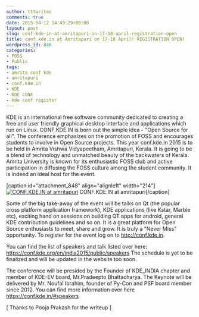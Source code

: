 ```yaml
---
author: tttwrites
comments: true
date: 2015-04-12 14:49:29+00:00
layout: post
slug: conf-kde-in-at-amritapuri-on-17-18-april-registration-open
title: conf.kde.in at Amritapuri on 17-18 April! REGISTRATION OPEN!
wordpress_id: 846
categories:
- FOSS
- Public
tags:
- amrita conf kde
- amritapuri
- conf.kde.in
- KDE
- KDE CONF
- kde conf register
---
```


KDE is an international free software community dedicated to creating a free and user friendly graphical desktop interface and applications which run on Linux. CONF.KDE.IN is born out the simple idea - "Open Source for all". The conference emphasizes on the promotion of FOSS and encourages students to involve in Open Source projects. This year conf.kde.in 2015 is to be held in Amrita Vishwa Vidyapeetham, Amritapuri, Kerala. It is going to be a blend of technology and unmatched beauty of the backwaters of Kerala. Amrita University is known for its enthusiastic FOSS club and active participation in diffusing the FOSS culture among the student community. It is indeed an ideal host for the event.

[caption id="attachment_848" align="alignleft" width="214"][![CONF.KDE.IN at amritapuri](https://tttwrites.files.wordpress.com/2015/04/kdeconfposture-copy.jpg?w=214)](https://conf.kde.in) CONF.KDE.IN at amritapuri[/caption]

Some of the big take-away of the event will be talks on Qt (the popular cross platform application framework), KDE applications (like Kstar, Marble etc), exciting hand on sessions on building QT apps for android, general KDE contribution guidelines and so on. It is a great platform for Open Source enthusiasts to meet, share and grow. It is truly a "Never Miss" opportunity. To register for the event log on to http://conf.kde.in.

You can find the list of speakers and talk listed over here: https://conf.kde.org/en/india2015/public/speakers The schedule is yet to be finalized and will be updated in the website too soon.

The conference will be presided by the Founder of KDE_INDIA chapter and member of KDE-EV board, Mr.Pradeepto Bhattacharya. The Keynote will be delivered by Mr. Noufal Ibrahim, founder of Py-Con and PSF board member since 2012. You can find more information over here https://conf.kde.in/#speakers

[ Thanks to Pooja Prakash for the writeup ]
